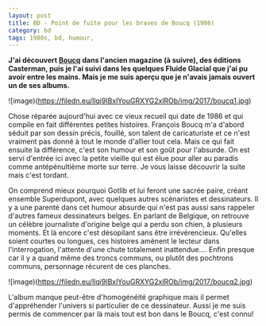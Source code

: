 ```yaml
---
layout: post
title: BD - Point de fuite pour les braves de Boucq (1986)
category: bd
tags: 1980s, bd, humour, 
---
```

**J'ai découvert <a href="https://fr.wikipedia.org/wiki/François_Boucq">Boucq</a> dans l'ancien magazine (à suivre), des éditions Casterman, puis je l'ai suivi dans les quelques Fluide Glacial que j'ai pu avoir entre les mains. Mais je me suis aperçu que je n'avais jamais ouvert un de ses albums.**

![image)(https://filedn.eu/llqi9IBxlYouGRXYG2xlROb/img/2017/boucq1.jpg)

Chose réparée aujourd'hui avec ce vieux recueil qui date de 1986 et qui compile en fait différentes petites histoires. François Boucq m'a d'abord séduit par son dessin précis, fouillé, son talent de caricaturiste et ce n'est vraiment pas donné à tout le monde d'allier tout cela. Mais ce qui fait ensuite la différence, c'est son humour et son goût pour l'absurde. On est servi d'entrée ici avec la petite vieille qui est élue pour aller au paradis comme antépénultième morte sur terre. Je vous laisse découvrir la suite mais c'est tordant.

On comprend mieux pourquoi Gotlib et lui feront une sacrée paire, créant ensemble Superdupont, avec quelques autres scénaristes et dessinateurs. Il y a une parenté dans cet humour absurde qui n'est pas aussi sans rappeler d'autres fameux dessinateurs belges. En parlant de Belgique, on retrouve un célèbre journaliste d'origine belge qui a perdu son chien, à plusieurs moments. Et là encore c'est désopilant sans être irrévérencieux. Qu'elles soient courtes ou longues, ces histoires amènent le lecteur dans l'interrogation, l'attente d'une chute totalement inattendue.... Enfin presque car il y a quand même des troncs communs, ou plutôt des pochtrons communs, personnage récurent de ces planches.

![image)(https://filedn.eu/llqi9IBxlYouGRXYG2xlROb/img/2017/boucq2.jpg)

L'album manque peut-être d'homogénéité graphique mais il permet d'appréhender l'univers si particulier de ce dessinateur. Aussi je me suis permis de commencer par là mais tout est bon dans le Boucq, c'est connu!
